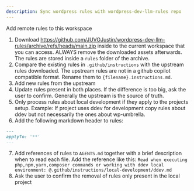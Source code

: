 ```yaml
---
description: Sync wordpress rules with wordpress-dev-llm-rules repo
---
```


Add remote rules to this workspace

1. Download https://github.com/JUVOJustin/wordpress-dev-llm-rules/archive/refs/heads/main.zip inside to the current workspace that you can access. ALWAYS remove the downloaded assets afterwards. The rules are stored inside a `rules` folder of the archive. 
2. Compare the existing rules in `.github/instructions` with the upstream rules downloaded. The upstream rules are not in a github copilot compatible format. Rename them to `{filename}.instructions.md`.
3. Add new rules from the upstream
4. Update rules present in both places. If the difference is too big, ask the user to confirm. Generally the upstream is the source of truth.
5. Only process rules about local development if they apply to the projects setup. Example: If project uses ddev for development copy rules about ddev but not necessarily the ones about wp-umbrella.
6. Add the following markdown header to rules:
```md
---
applyTo: '**'
---
```
7. Add references of rules to `AGENTS.md` together with a brief description when to read each file. Add the reference like this: `Read when executing php,npm,yarn,composer commands or working with ddev local environment: @.github/instructions/local-development/ddev.md`
8. Ask the user to confirm the removal of rules only present in the local project
